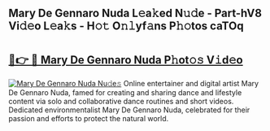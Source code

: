 ## Mary De Gennaro Nuda L𝚎a𝚔ed N𝚞𝚍e - Part-hV8 Vi𝚍𝚎o L𝚎a𝚔s - H𝚘𝚝 O𝚗𝚕yf𝚊ns P𝚑𝚘tos caTOq

# <h2><a href="http://kf3uy35.oniu.top/?m=Mary+De+Gennaro+Nuda">🔗👉 🔴 Mary De Gennaro Nuda P𝚑ot𝚘𝚜 V𝚒d𝚎o</a></h2>

[![Mary De Gennaro Nuda Nu𝚍e𝚜](https://i.imgur.com/0qMVB7G.gif)](http://kf3uy35.oniu.top/?m=Mary+De+Gennaro+Nuda)
Online entertainer and digital artist Mary De Gennaro Nuda, famed for creating and sharing dance and lifestyle content via solo and collaborative dance routines and short videos. Dedicated environmentalist Mary De Gennaro Nuda, celebrated for their passion and efforts to protect the natural world.  
